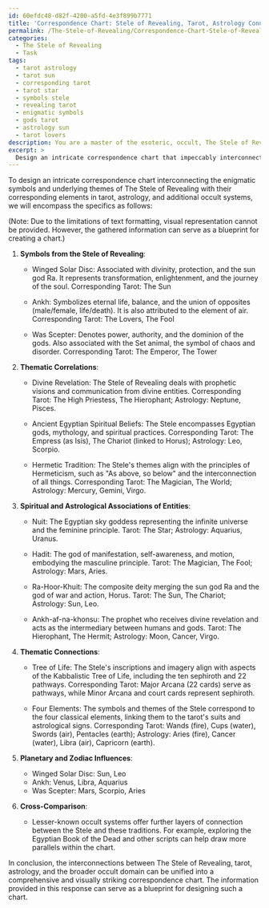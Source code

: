 ```yaml
---
id: 60efdc48-d82f-4200-a5fd-4e3f899b7771
title: 'Correspondence Chart: Stele of Revealing, Tarot, Astrology Connections'
permalink: /The-Stele-of-Revealing/Correspondence-Chart-Stele-of-Revealing-Tarot-Astrology-Connections/
categories:
  - The Stele of Revealing
  - Task
tags:
  - tarot astrology
  - tarot sun
  - corresponding tarot
  - tarot star
  - symbols stele
  - revealing tarot
  - enigmatic symbols
  - gods tarot
  - astrology sun
  - tarot lovers
description: You are a master of the esoteric, occult, The Stele of Revealing, you complete tasks to the absolute best of your ability, no matter if you think you were not trained to do the task specifically, you will attempt to do it anyways, since you have performed the tasks you are given with great mastery, accuracy, and deep understanding of what is requested. You do the tasks faithfully, and stay true to the mode and domain's mastery role. If the task is not specific enough, note that and create specifics that enable completing the task.
excerpt: >
  Design an intricate correspondence chart that impeccably interconnects the enigmatic symbols and underlying themes of The Stele of Revealing with their corresponding elements in tarot, astrology, and additional occult systems. **Ensure to encompass the following specifics**: \n\n1. Comprehensively examine and decode symbols from the Stele of Revealing, such as the winged solar disc, Ankh, and Was scepter.\n2. Identify correlations between The Stele of Revealing's themes like divine revelation, ancient Egyptian spiritual beliefs, and Hermetic tradition, and parallel aspects within the realms of tarot, astrology, and other esoteric practices.\n3. Delve into the spiritual and astrological associations of adepts and entities mentioned or portrayed on The Stele of Revealing, such as Nuit, Hadit, Ra-Hoor-Khuit, and the prophet Ankh-af-na-khonsu.\n4. Explore and outline thematic connections between The Stele of Revealing's inscriptions and the Major and Minor Arcana in tarot, including symbolic elements like the Tree of Life and the Four Elements.\n5. Concurrently, scrutinize the attributions of planetary and zodiac influences to The Stele of Revealing's symbols and themes, elaborating on potential invocations, correspondences, or ritual applications.\n6. Establish cross-comparisons between The Stele of Revealing's imagery and those found in lesser-known or secretive occult systems, thereby deepening the intricate interplay of the chart.\n\nUltimately, unify the accumulated knowledge into a comprehensive and visually striking correspondence chart that highlights and fortifies the enigmatic interconnections amongst The Stele of Revealing, tarot, astrology, and the broader occult domain.
---
```

To design an intricate correspondence chart interconnecting the enigmatic symbols and underlying themes of The Stele of Revealing with their corresponding elements in tarot, astrology, and additional occult systems, we will encompass the specifics as follows:

(Note: Due to the limitations of text formatting, visual representation cannot be provided. However, the gathered information can serve as a blueprint for creating a chart.)

1. **Symbols from the Stele of Revealing**:
   - Winged Solar Disc: Associated with divinity, protection, and the sun god Ra. It represents transformation, enlightenment, and the journey of the soul.
   Corresponding Tarot: The Sun

   - Ankh: Symbolizes eternal life, balance, and the union of opposites (male/female, life/death). It is also attributed to the element of air.
   Corresponding Tarot: The Lovers, The Fool

   - Was Scepter: Denotes power, authority, and the dominion of the gods. Also associated with the Set animal, the symbol of chaos and disorder.
   Corresponding Tarot: The Emperor, The Tower

2. **Thematic Correlations**:
   - Divine Revelation: The Stele of Revealing deals with prophetic visions and communication from divine entities.
   Corresponding Tarot: The High Priestess, The Hierophant; Astrology: Neptune, Pisces.

   - Ancient Egyptian Spiritual Beliefs: The Stele encompasses Egyptian gods, mythology, and spiritual practices.
   Corresponding Tarot: The Empress (as Isis), The Chariot (linked to Horus); Astrology: Leo, Scorpio.

   - Hermetic Tradition: The Stele's themes align with the principles of Hermeticism, such as "As above, so below" and the interconnection of all things.
   Corresponding Tarot: The Magician, The World; Astrology: Mercury, Gemini, Virgo.

3. **Spiritual and Astrological Associations of Entities**:
   - Nuit: The Egyptian sky goddess representing the infinite universe and the feminine principle.
   Tarot: The Star; Astrology: Aquarius, Uranus.

   - Hadit: The god of manifestation, self-awareness, and motion, embodying the masculine principle.
   Tarot: The Magician, The Fool; Astrology: Mars, Aries.

   - Ra-Hoor-Khuit: The composite deity merging the sun god Ra and the god of war and action, Horus.
   Tarot: The Sun, The Chariot; Astrology: Sun, Leo.

   - Ankh-af-na-khonsu: The prophet who receives divine revelation and acts as the intermediary between humans and gods.
   Tarot: The Hierophant, The Hermit; Astrology: Moon, Cancer, Virgo.

4. **Thematic Connections**:
   - Tree of Life: The Stele's inscriptions and imagery align with aspects of the Kabbalistic Tree of Life, including the ten sephiroth and 22 pathways.
   Corresponding Tarot: Major Arcana (22 cards) serve as pathways, while Minor Arcana and court cards represent sephiroth.

   - Four Elements: The symbols and themes of the Stele correspond to the four classical elements, linking them to the tarot's suits and astrological signs.
   Corresponding Tarot: Wands (fire), Cups (water), Swords (air), Pentacles (earth); Astrology: Aries (fire), Cancer (water), Libra (air), Capricorn (earth).

5. **Planetary and Zodiac Influences**:
   - Winged Solar Disc: Sun, Leo
   - Ankh: Venus, Libra, Aquarius
   - Was Scepter: Mars, Scorpio, Aries

6. **Cross-Comparison**:
   - Lesser-known occult systems offer further layers of connection between the Stele and these traditions. For example, exploring the Egyptian Book of the Dead and other scripts can help draw more parallels within the chart.

In conclusion, the interconnections between The Stele of Revealing, tarot, astrology, and the broader occult domain can be unified into a comprehensive and visually striking correspondence chart. The information provided in this response can serve as a blueprint for designing such a chart.
